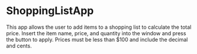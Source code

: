 # ShoppingListApp
This app allows the user to add items to a shopping list to calculate the total price.
Insert the item name, price, and quantity into the window and press the button to apply.
Prices must be less than $100 and include the decimal and cents.
